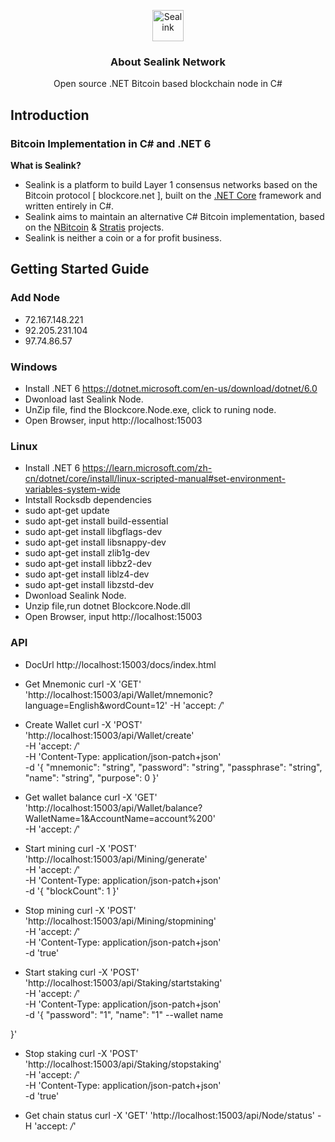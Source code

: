 
<p align="center">
  <p align="center">
    <img src="https://sealink.network/img/logo.png" height="50" alt="Sealink" />
  </p>
  <h3 align="center">
    About Sealink Network
  </h3>
  <p align="center">
    Open source .NET Bitcoin based blockchain node in C# 
  </p>
</p>


Introduction
----------------------------

### Bitcoin Implementation in C# and .NET 6

**What is Sealink?**

- Sealink is a platform to build Layer 1 consensus networks based on the Bitcoin protocol [ blockcore.net ], built on the [.NET Core](https://dotnet.github.io/) framework and written entirely in C#. 
- Sealink aims to maintain an alternative C# Bitcoin implementation, based on the [NBitcoin](https://github.com/MetacoSA/NBitcoin) & [Stratis](https://github.com/stratisproject/StratisBitcoinFullNode) projects.
- Sealink is neither a coin or a for profit business.

Getting Started Guide
-----------
### Add Node ###
- 72.167.148.221
- 92.205.231.104
- 97.74.86.57

### Windows ###

- Install .NET 6 https://dotnet.microsoft.com/en-us/download/dotnet/6.0
- Dwonload last Sealink Node. 
- UnZip file, find the Blockcore.Node.exe, click to runing node.
- Open Browser, input http://localhost:15003



### Linux ###
- Install .NET 6 https://learn.microsoft.com/zh-cn/dotnet/core/install/linux-scripted-manual#set-environment-variables-system-wide
- Intstall Rocksdb dependencies
- sudo apt-get update
- sudo apt-get install build-essential
- sudo apt-get install libgflags-dev
- sudo apt-get install libsnappy-dev
- sudo apt-get install zlib1g-dev
- sudo apt-get install libbz2-dev
- sudo apt-get install liblz4-dev
- sudo apt-get install libzstd-dev
- Dwonload Sealink Node.
- Unzip file,run dotnet Blockcore.Node.dll
- Open Browser, input http://localhost:15003

### API ###
- DocUrl http://localhost:15003/docs/index.html

- Get Mnemonic
  curl -X 'GET' 'http://localhost:15003/api/Wallet/mnemonic?language=English&wordCount=12' -H 'accept: */*'
  
- Create Wallet
  curl -X 'POST' \
  'http://localhost:15003/api/Wallet/create' \
  -H 'accept: */*' \
  -H 'Content-Type: application/json-patch+json' \
  -d '{
  "mnemonic": "string",
  "password": "string",
  "passphrase": "string",
  "name": "string",
  "purpose": 0
}'

- Get wallet balance
curl -X 'GET' \
  'http://localhost:15003/api/Wallet/balance?WalletName=1&AccountName=account%200' \
  -H 'accept: */*'

- Start mining
  curl -X 'POST' \
  'http://localhost:15003/api/Mining/generate' \
  -H 'accept: */*' \
  -H 'Content-Type: application/json-patch+json' \
  -d '{
  "blockCount": 1
}'

- Stop mining
  curl -X 'POST' \
  'http://localhost:15003/api/Mining/stopmining' \
  -H 'accept: */*' \
  -H 'Content-Type: application/json-patch+json' \
  -d 'true'

- Start staking
  curl -X 'POST' \
  'http://localhost:15003/api/Staking/startstaking' \
  -H 'accept: */*' \
  -H 'Content-Type: application/json-patch+json' \
  -d '{
  "password": "1",
  "name": "1" --wallet name

}'

- Stop staking
  curl -X 'POST' \
  'http://localhost:15003/api/Staking/stopstaking' \
  -H 'accept: */*' \
  -H 'Content-Type: application/json-patch+json' \
  -d 'true'

- Get chain status
  curl -X 'GET' 'http://localhost:15003/api/Node/status' -H 'accept: */*'

